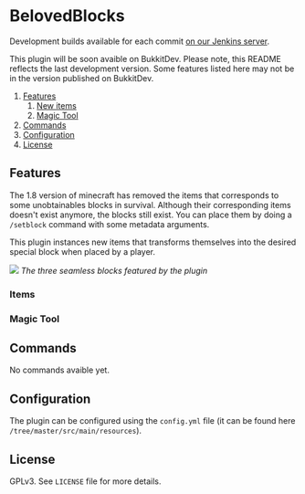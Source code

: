 # BelovedBlocks

Development builds available for each commit [on our Jenkins server](http://jenkins.carrade.eu/job/BelovedBlocks/).

This plugin will be soon avaible on BukkitDev.
Please note, this README reflects the last development version. Some features listed here may not be in the version published on BukkitDev.


1. [Features](#features)
   1. [New items](#items)
   2. [Magic Tool](#magic-tool)
1. [Commands](#commands)
2. [Configuration](#configuration)
3. [License](#license)


## Features

The 1.8 version of minecraft has removed the items that corresponds to some unobtainables blocks in survival. Although their corresponding items doesn't exist anymore, the blocks still exist. You can place them by doing a  `/setblock` command with some metadata arguments.

This plugin instances new items that transforms themselves into the desired special block when placed by a player.

![](http://amaury.carrade.eu/files/2014-12-13_14.43.03.png)
*The three seamless blocks featured by the plugin*

### Items



### Magic Tool



## Commands

No commands avaible yet.

## Configuration

The plugin can be configured using the `config.yml` file (it can be found here `/tree/master/src/main/resources`).

## License

GPLv3. See `LICENSE` file for more details.
